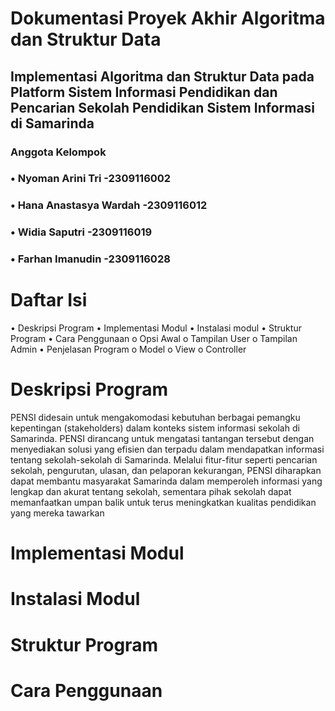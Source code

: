 # Dokumentasi Proyek Akhir Algoritma dan Struktur Data #
## Implementasi Algoritma dan Struktur Data pada Platform Sistem Informasi Pendidikan dan Pencarian Sekolah Pendidikan Sistem Informasi di Samarinda ##
### Anggota Kelompok ###
### •	Nyoman Arini Tri -2309116002 ###
### •	Hana Anastasya Wardah -2309116012 ###
### •	Widia Saputri -2309116019 ###
### •	Farhan Imanudin -2309116028 ###

# Daftar Isi #
•	Deskripsi Program
•	Implementasi Modul
•	Instalasi modul
•	Struktur Program
•	Cara Penggunaan
  o	Opsi Awal
  o	Tampilan User
  o	Tampilan Admin
•	Penjelasan Program
  o	Model
  o	View
  o	Controller

# Deskripsi Program # 
PENSI didesain untuk mengakomodasi kebutuhan berbagai pemangku kepentingan (stakeholders) dalam konteks sistem informasi sekolah di Samarinda. PENSI dirancang untuk mengatasi tantangan tersebut dengan menyediakan solusi yang efisien dan terpadu dalam mendapatkan informasi tentang sekolah-sekolah di Samarinda. Melalui fitur-fitur seperti pencarian sekolah, pengurutan, ulasan, dan pelaporan kekurangan, PENSI diharapkan dapat membantu masyarakat Samarinda dalam memperoleh informasi yang lengkap dan akurat tentang sekolah, sementara pihak sekolah dapat memanfaatkan umpan balik untuk terus meningkatkan kualitas pendidikan yang mereka tawarkan

# Implementasi Modul #

# Instalasi Modul #

# Struktur Program #

# Cara Penggunaan # 

